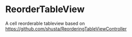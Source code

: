 ReorderTableView
================

A cell reorderable tableview based on https://github.com/shusta/ReorderingTableViewController

